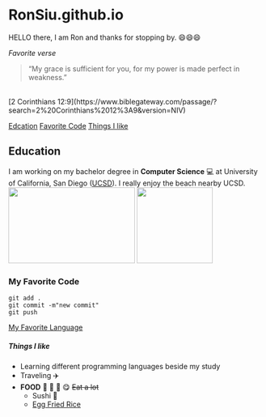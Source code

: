 # RonSiu.github.io
HELLO there, I am Ron and thanks for stopping by. :smile::smile::smile:

*Favorite verse*
>“My grace is sufficient for you, for my power is made perfect in weakness.” 
<br/>
[2 Corinthians 12:9](https://www.biblegateway.com/passage/?search=2%20Corinthians%2012%3A9&version=NIV)
<br/>

[Edcation](#Education)
[Favorite Code](#My-Favorite-Code)
[Things I like](#Things-I-like)

## Education
I am working on my bachelor degree in **Computer Science** :computer: 
at University of California, San Diego ([UCSD](https://ucsd.edu/)). 
I really enjoy the beach nearby UCSD. 
<br/>
<img src="../images/UCSD.png" width="250px" height="150px">
<img src="../images/LaJolla.jpg" width="150px" height="150px">

### My Favorite Code
```
git add .
git commit -m"new commit"
git push
```
[My Favorite Language](secondBranch/README.md)
##### Things I like
- Learning different programming languages beside my study
- Traveling  :airplane:
- **FOOD** :rice: :curry: :bento: :yum: ~~Eat a lot~~
  - Sushi :sushi:
  - [Egg Fried Rice](https://www.youtube.com/watch?v=FrUfwpaNNIM) 
